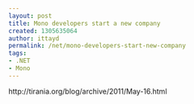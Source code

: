 ```yaml
---
layout: post
title: Mono developers start a new company
created: 1305635064
author: ittayd
permalink: /net/mono-developers-start-new-company
tags:
- .NET
- Mono
---
```

<p>http://tirania.org/blog/archive/2011/May-16.html</p>
